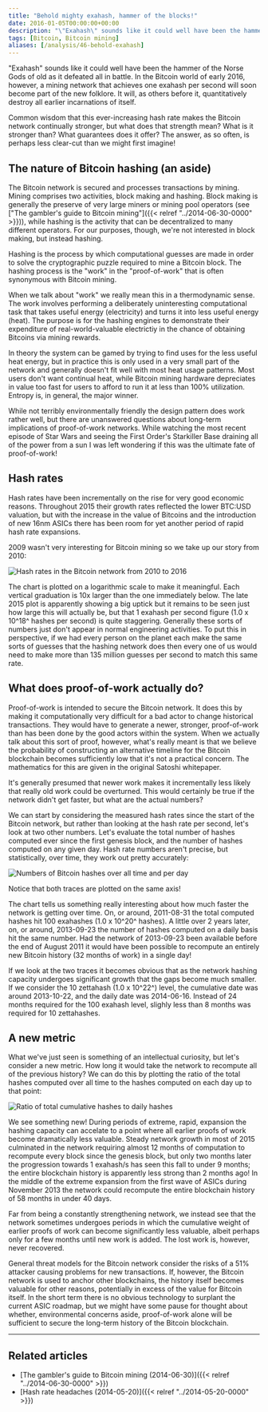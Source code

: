 ```yaml
---
title: "Behold mighty exahash, hammer of the blocks!"
date: 2016-01-05T00:00:00+00:00
description: "\"Exahash\" sounds like it could well have been the hammer of the Norse Gods of old as it defeated all in battle.  In the Bitcoin world of early 2016, however, a mining network that achieves one exahash per second will soon become part of the new folklore.  It will, as others before it, quantitatively destroy all earlier incarnations of itself.  Common wisdom that this ever-increasing hash rate makes the Bitcoin network continually stronger, but what does that strength mean?  What is it stronger than?  What guarantees does it offer? The answer, as so often, is perhaps less clear-cut than we might first imagine!"
tags: [Bitcoin, Bitcoin mining]
aliases: [/analysis/46-behold-exahash]
---
```

"Exahash" sounds like it could well have been the hammer of the Norse
Gods of old as it defeated all in battle.  In the Bitcoin world of early
2016, however, a mining network that achieves one exahash per second
will soon become part of the new folklore.  It will, as others before it,
quantitatively destroy all earlier incarnations of itself.

Common wisdom that this ever-increasing hash rate makes the Bitcoin
network continually stronger, but what does that strength mean?  What is
it stronger than?  What guarantees does it offer?  The answer, as so
often, is perhaps less clear-cut than we might first imagine!

## The nature of Bitcoin hashing (an aside)

The Bitcoin network is secured and processes transactions by mining.
Mining comprises two activities, block making and hashing.  Block making
is generally the preserve of very large miners or mining pool operators
(see ["The gambler's guide to Bitcoin mining"]({{< relref "../2014-06-30-0000" >}})),
while hashing is the activity that can be decentralized to many
different operators.  For our purposes, though, we're not interested in
block making, but instead hashing.

Hashing is the process by which computational guesses are made in order
to solve the cryptographic puzzle required to mine a Bitcoin block.  The
hashing process is the "work" in the "proof-of-work" that is often
synonymous with Bitcoin mining.

When we talk about "work" we really mean this in a thermodynamic
sense.  The work involves performing a deliberately uninteresting
computational task that takes useful energy (electricity) and turns it
into less useful energy (heat).  The purpose is for the hashing engines
to demonstrate their expenditure of real-world-valuable electrictiy in
the chance of obtaining Bitcoins via mining rewards.

In theory the system can be gamed by trying to find uses for the less
useful heat energy, but in practice this is only used in a very small
part of the network and generally doesn't fit well with most heat usage
patterns.  Most users don't want continual heat, while Bitcoin mining
hardware depreciates in value too fast for users to afford to run it at
less than 100% utilization.  Entropy is, in general, the major winner.

While not terribly environmentally friendly the design pattern does work
rather well, but there are unanswered questions about long-term
implications of proof-of-work networks.  While watching the most recent
episode of Star Wars and seeing the First Order's Starkiller Base
draining all of the power from a sun I was left wondering if this was
the ultimate fate of proof-of-work!

## Hash rates

Hash rates have been incrementally on the rise for very good economic
reasons.  Throughout 2015 their growth rates reflected the lower BTC:USD
valuation, but with the increase in the value of Bitcoins and the
introduction of new 16nm ASICs there has been room for yet another
period of rapid hash rate expansions.

2009 wasn't very interesting for Bitcoin mining so we take up our story
from 2010:

![Hash rates in the Bitcoin network from 2010 to 2016](./hash-rate.png)

The chart is plotted on a logarithmic scale to make it meaningful.  Each
vertical graduation is 10x larger than the one immediately below.  The
late 2015 plot is apparently showing a big uptick but it remains to be
seen just how large this will actually be, but that 1 exahash per second
figure (1.0 x 10^18^ hashes per second) is quite staggering.  Generally
these sorts of numbers just don't appear in normal engineering
activities.  To put this in perspective, if we had every person on the
planet each make the same sorts of guesses that the hashing network does
then every one of us would need to make more than 135 million guesses
per second to match this same rate.

## What does proof-of-work actually do?

Proof-of-work is intended to secure the Bitcoin network.  It does this by
making it computationally very difficult for a bad actor to change
historical transactions.  They would have to generate a newer, stronger,
proof-of-work than has been done by the good actors within the system.
When we actually talk about this sort of proof, however, what's really
meant is that we believe the probability of constructing an alternative
timeline for the Bitcoin blockchain becomes sufficiently low that it's
not a practical concern.  The mathematics for this are given in the
original Satoshi whitepaper.

It's generally presumed that newer work makes it incrementally less
likely that really old work could be overturned.  This would certainly be
true if the network didn't get faster, but what are the actual numbers?

We can start by considering the measured hash rates since the start of
the Bitcoin network, but rather than looking at the hash rate per
second, let's look at two other numbers.  Let's evaluate the total
number of hashes computed ever since the first genesis block, and the
number of hashes computed on any given day.  Hash rate numbers aren't
precise, but statistically, over time, they work out pretty accurately:

![Numbers of Bitcoin hashes over all time and per day](./number-of-hashes.png)

Notice that both traces are plotted on the same axis!

The chart tells us something really interesting about how much faster
the network is getting over time.  On, or around, 2011-08-31 the total
computed hashes hit 100 exahashes (1.0 x 10^20^ hashes).  A little over 2
years later, on, or around, 2013-09-23 the number of hashes computed on
a daily basis hit the same number.  Had the network of 2013-09-23 been
available before the end of August 2011 it would have been possible to
recompute an entirely new Bitcoin history (32 months of work) in a
single day!

If we look at the two traces it becomes obvious that as the network
hashing capacity undergoes significant growth that the gaps become much
smaller.  If we consider the 10 zettahash (1.0 x 10^22^) level, the
cumulative date was around 2013-10-22, and the daily date was
2014-06-16.  Instead of 24 months required for the 100 exahash level,
slighly less than 8 months was required for 10 zettahashes.

## A new metric

What we've just seen is something of an intellectual curiosity, but
let's consider a new metric.  How long it would take the network to
recompute all of the previous history?  We can do this by plotting the
ratio of the total hashes computed over all time to the hashes computed
on each day up to that point:

![Ratio of total cumulative hashes to daily hashes](./ratio-of-hashes.png)

We see something new!  During periods of extreme, rapid, expansion the
hashing capacity can accelate to a point where all earlier proofs of
work become dramatically less valuable.  Steady network growth in most of
2015 culminated in the network requiring almost 12 months of computation
to recompute every block since the genesis block, but only two months
later the progression towards 1 exahash/s has seen this fall to under 9
months; the entire blockchain history is apparently less strong than 2
months ago!  In the middle of the extreme expansion from the first wave
of ASICs during November 2013 the network could recompute the entire
blockchain history of 58 months in under 40 days.

Far from being a constantly strengthening network, we instead see that
the network sometimes undergoes periods in which the cumulative weight
of earlier proofs of work can become significantly less valuable, albeit
perhaps only for a few months until new work is added.  The lost work is,
however, never recovered.

General threat models for the Bitcoin network consider the risks of a
51% attacker causing problems for new transactions.  If, however, the
Bitcoin network is used to anchor other blockchains, the history itself
becomes valuable for other reasons, potentially in excess of the value
for Bitcoin itself.  In the short term there is no obvious technology to
surplant the current ASIC roadmap, but we might have some pause for
thought about whether, environmental concerns aside, proof-of-work alone
will be sufficient to secure the long-term history of the Bitcoin
blockchain.

------------------------------------------------------------------------

## Related articles

- [The gambler's guide to Bitcoin mining (2014-06-30)]({{< relref "../2014-06-30-0000" >}})
- [Hash rate headaches (2014-05-20)]({{< relref "../2014-05-20-0000" >}})
